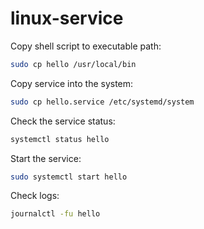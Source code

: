 # linux-service

Copy shell script to executable path:
```bash
sudo cp hello /usr/local/bin
```

Copy service into the system:
```bash
sudo cp hello.service /etc/systemd/system
```

Check the service status:
```bash
systemctl status hello
```

Start the service:
```bash
sudo systemctl start hello
```

Check logs:
```bash
journalctl -fu hello
```

